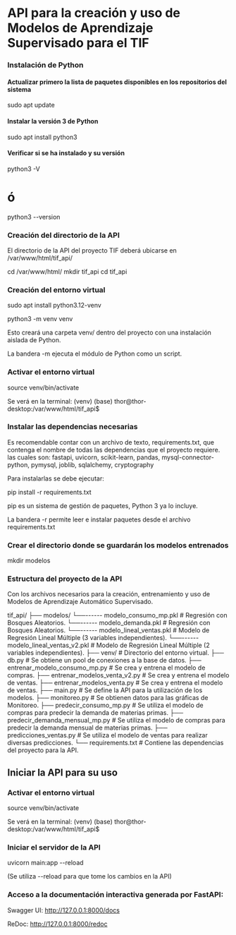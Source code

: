 
# API para la creación y uso de Modelos de Aprendizaje Supervisado para el TIF

### Instalación de Python
#### Actualizar primero la lista de paquetes disponibles en los repositorios del sistema
sudo apt update
#### Instalar la versión 3 de Python
sudo apt install python3
#### Verificar si se ha instalado y su versión
python3 -V
# ó
python3 --version

### Creación del directorio de la API
El directorio de la API del proyecto TIF deberá ubicarse en /var/www/html/tif_api/

cd /var/www/html/
mkdir tif_api
cd tif_api

### Creación del entorno virtual
sudo apt install python3.12-venv

python3 -m venv venv

Esto creará una carpeta venv/ dentro del proyecto con una instalación aislada de Python.

La bandera -m ejecuta el módulo de Python como un script.

### Activar el entorno virtual
source venv/bin/activate

Se verá en la terminal: (venv) (base) thor@thor-desktop:/var/www/html/tif_api$

### Instalar las dependencias necesarias
Es recomendable contar con un archivo de texto, requirements.txt, que contenga el nombre de todas las dependencias que el proyecto requiere. las cuales son: fastapi, uvicorn, scikit-learn, pandas, mysql-connector-python, pymysql, joblib, sqlalchemy, cryptography

Para instalarlas se debe ejecutar:

pip install -r requirements.txt

pip es un sistema de gestión de paquetes, Python 3 ya lo incluye.

La bandera -r permite leer e instalar paquetes desde el archivo requirements.txt

### Crear el directorio donde se guardarán los modelos entrenados
mkdir modelos

### Estructura del proyecto de la API
Con los archivos necesarios para la creación, entrenamiento y uso de Modelos de Aprendizaje Automático Supervisado.

tif_api/
├── modelos/
└──------ modelo_consumo_mp.pkl       # Regresión con Bosques Aleatorios.
└──------ modelo_demanda.pkl          # Regresión con Bosques Aleatorios.
└──------ modelo_lineal_ventas.pkl    # Modelo de Regresión Lineal Múltiple (3 variables independientes).
└──------ modelo_lineal_ventas_v2.pkl # Modelo de Regresión Lineal Múltiple (2 variables independientes).
├── venv/  # Directorio del entorno virtual.
├── db.py  # Se obtiene un pool de conexiones a la base de datos.
├── entrenar_modelo_consumo_mp.py  # Se crea y entrena el modelo de compras.
├── entrenar_modelos_venta_v2.py      # Se crea y entrena el modelo de ventas.
├── entrenar_modelos_venta.py      # Se crea y entrena el modelo de ventas.
├── main.py # Se define la API para la utilización de los modelos.
├── monitoreo.py # Se obtienen datos para las gráficas de Monitoreo.
├── predecir_consumo_mp.py # Se utiliza el modelo de compras para predecir la demanda de materias primas.
├── predecir_demanda_mensual_mp.py # Se utiliza el modelo de compras para predecir la demanda mensual de materias primas.
├── predicciones_ventas.py # Se utiliza el modelo de ventas para realizar diversas predicciones.
└── requirements.txt # Contiene las dependencias del proyecto para la API.

## Iniciar la API para su uso
### Activar el entorno virtual
source venv/bin/activate

Se verá en la terminal: (venv) (base) thor@thor-desktop:/var/www/html/tif_api$

### Iniciar el servidor de la API
uvicorn main:app --reload

(Se utiliza --reload para que tome los cambios en la API)

### Acceso a la documentación interactiva generada por FastAPI:
Swagger UI: http://127.0.0.1:8000/docs

ReDoc: http://127.0.0.1:8000/redoc

